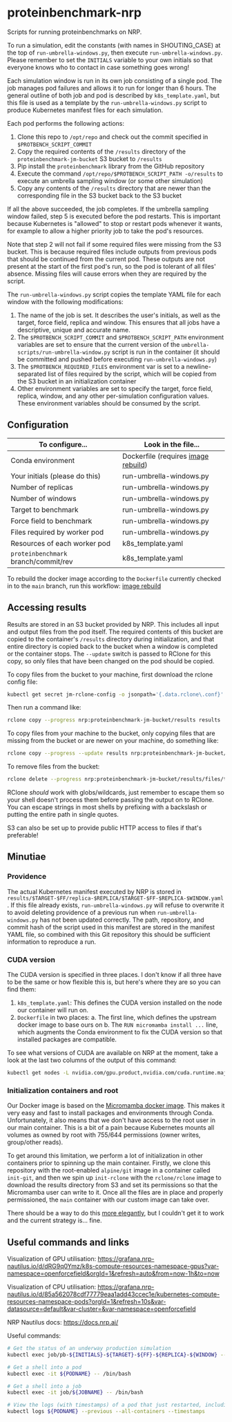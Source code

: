 # proteinbenchmark-nrp

Scripts for running proteinbenchmarks on NRP.

To run a simulation, edit the constants (with names in SHOUTING_CASE) at the top of `run-umbrella-windows.py`, then execute `run-umbrella-windows.py`. Please remember to set the `INITIALS` variable to your own initials so that everyone knows who to contact in case something goes wrong!

Each simulation window is run in its own job consisting of a single pod. The job manages pod failures and allows it to run for longer than 6 hours. The general outline of both job and pod is described by `k8s_template.yaml`, but this file is used as a template by the `run-umbrella-windows.py` script to produce Kubernetes manifest files for each simulation.

Each pod performs the following actions:

1. Clone this repo to `/opt/repo` and check out the commit specified in `$PROTBENCH_SCRIPT_COMMIT`
2. Copy the required contents of the `/results` directory of the `proteinbenchmark-jm-bucket` S3 bucket to `/results`
3. Pip install the `proteinbenchmark` library from the GitHub repository
4. Execute the command `/opt/repo/$PROTBENCH_SCRIPT_PATH -o/results` to execute an umbrella sampling window (or some other simulation)
5. Copy any contents of the `/results` directory that are newer than the corresponding file in the S3 bucket back to the S3 bucket

If all the above succeeded, the job completes. If the umbrella sampling window failed, step 5 is executed before the pod restarts. This is important because Kubernetes is "allowed" to stop or restart pods whenever it wants, for example to allow a higher priority job to take the pod's resources.

Note that step 2 will not fail if some required files were missing from the S3 bucket. This is because required files include outputs from previous pods that should be continued from the current pod. These outputs are not present at the start of the first pod's run, so the pod is tolerant of all files' absence. Missing files will cause errors when they are required by the script.

The `run-umbrella-windows.py` script copies the template YAML file for each window with the following modifications:

1. The name of the job is set. It describes the user's initials, as well as the target, force field, replica and window. This ensures that all jobs have a descriptive, unique and accurate name.
2. The `$PROTBENCH_SCRIPT_COMMIT` and `$PROTBENCH_SCRIPT_PATH` environment variables are set to ensure that the current version of the `umbrella-scripts/run-umbrella-window.py` script is run in the container (it should be committed and pushed before executing `run-umbrella-windows.py`)
3. The `$PROTBENCH_REQUIRED_FILES` environment var is set to a newline-separated list of files required by the script, which will be copied from the S3 bucket in an initialization container
3. Other environment variables are set to specify the target, force field, replica, window, and any other per-simulation configuration values. These environment variables should be consumed by the script.

## Configuration

| To configure...                      | Look in the file...                  |
|--------------------------------------|--------------------------------------|
| Conda environment                    | Dockerfile (requires [image rebuild])|
| Your initials (please do this)       | run-umbrella-windows.py              |
| Number of replicas                   | run-umbrella-windows.py              |
| Number of windows                    | run-umbrella-windows.py              |
| Target to benchmark                  | run-umbrella-windows.py              |
| Force field to benchmark             | run-umbrella-windows.py              |
| Files required by worker pod         | run-umbrella-windows.py              |
| Resources of each worker pod         | k8s_template.yaml                    |
| `proteinbenchmark` branch/commit/rev | k8s_template.yaml                    |

To rebuild the docker image according to the `Dockerfile` currently checked in to the `main` branch, run this workflow: [image rebuild]

[image rebuild]: https://github.com/openforcefield/proteinbenchmark-nrp/actions/workflows/rebuild-docker.yaml

## Accessing results

Results are stored in an S3 bucket provided by NRP. This includes all input and output files from the pod itself. The required contents of this bucket are copied to the container's `/results` directory during initialization, and that entire directory is copied back to the bucket when a window is completed or the container stops. The `--update` switch is passed to RClone for this copy, so only files that have been changed on the pod should be copied.

To copy files from the bucket to your machine, first download the rclone config file:

```bash
kubectl get secret jm-rclone-config -o jsonpath='{.data.rclone\.conf}' | base64 --decode > ~/.config/rclone/rclone.conf
```

Then run a command like:

```bash
rclone copy --progress nrp:proteinbenchmark-jm-bucket/results results
```

To copy files from your machine to the bucket, only copying files that are missing from the bucket or are newer on your machine, do something like:

```bash
rclone copy --progress --update results nrp:proteinbenchmark-jm-bucket/results
```

To remove files from the bucket:

```bash
rclone delete --progress nrp:proteinbenchmark-jm-bucket/results/files/to/remove
```

RClone *should* work with globs/wildcards, just remember to escape them so your shell doesn't process them before passing the output on to RClone. You can escape strings in most shells by prefixing with a backslash or putting the entire path in single quotes.

S3 can also be set up to provide public HTTP access to files if that's preferable!

## Minutiae

### Providence

The actual Kubernetes manifest executed by NRP is stored in `results/$TARGET-$FF/replica-$REPLICA/$TARGET-$FF-$REPLICA-$WINDOW.yaml`. If this file already exists, `run-umbrella-windows.py` will refuse to overwrite it to avoid deleting providence of a previous run when `run-umbrella-windows.py` has not been updated correctly. The path, repository, and commit hash of the script used in this manifest are stored in the manifest YAML file, so combined with this Git repository this should be sufficient information to reproduce a run.

### CUDA version

The CUDA version is specified in three places. I don't know if all three have to be the same or how flexible this is, but here's where they are so you can find them:

1. `k8s_template.yaml`: This defines the CUDA version installed on the node our container will run on.
2. `Dockerfile` in two places:
  a. The first line, which defines the upstream docker image to base ours on
  b. The `RUN micromamba install ...` line, which augments the Conda environment to fix the CUDA version so that installed packages are compatible.

To see what versions of CUDA are available on NRP at the moment, take a look at the last two columns of the output of this command:

```bash
kubectl get nodes -L nvidia.com/gpu.product,nvidia.com/cuda.runtime.major,nvidia.com/cuda.runtime.minor -l nvidia.com/gpu.product
```

### Initialization containers and root

Our Docker image is based on the [Micromamba docker image]. This makes it very easy and fast to install packages and environments through Conda. Unfortunately, it also means that we don't have access to the root user in our main container. This is a bit of a pain because Kubernetes mounts all volumes as owned by root with 755/644 permissions (owner writes, group/other reads).

To get around this limitation, we perform a lot of initialization in other containers prior to spinning up the main container. Firstly, we clone this repository with the root-enabled `alpine/git` image in a container called `init-git`, and then we spin up `init-rclone` with the `rclone/rclone` image to download the results directory from S3 and set its permissions so that the Micromamba user can write to it. Once all the files are in place and properly permissioned, the `main` container with our custom image can take over.

There should be a way to do this [more elegantly], but I couldn't get it to work and the current strategy is... fine.

[Micromamba docker image]: https://micromamba-docker.readthedocs.io/en/latest/
[more elegantly]: https://stackoverflow.com/questions/43544370/kubernetes-how-to-set-volumemount-user-group-and-file-permissions

## Useful commands and links

Visualization of GPU utilisation: https://grafana.nrp-nautilus.io/d/dRG9q0Ymz/k8s-compute-resources-namespace-gpus?var-namespace=openforcefield&orgId=1&refresh=auto&from=now-1h&to=now

Visualization of CPU utilisation: https://grafana.nrp-nautilus.io/d/85a562078cdf77779eaa1add43ccec1e/kubernetes-compute-resources-namespace-pods?orgId=1&refresh=10s&var-datasource=default&var-cluster=&var-namespace=openforcefield

NRP Nautilus docs: https://docs.nrp.ai/

Useful commands:

```bash
# Get the status of an underway production simulation
kubectl exec job/pb-${INITIALS}-${TARGET}-${FF}-${REPLICA}-${WINDOW} -- cat /results/${TARGET}-${FF}/replica-${REPLICA}/window-${WINDOW}/${TARGET}-${FF}-production.out

# Get a shell into a pod
kubectl exec -it ${PODNAME} -- /bin/bash

# Get a shell into a job
kubectl exec -it job/${JOBNAME} -- /bin/bash

# View the logs (with timestamps) of a pod that just restarted, including its initialization containers
kubectl logs ${PODNAME} --previous --all-containers --timestamps
```
